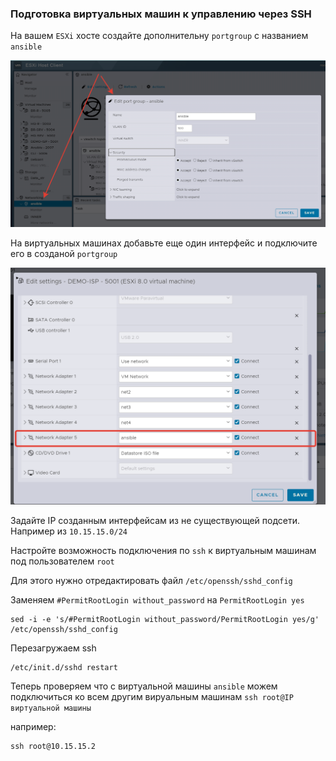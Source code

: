 ### Подготовка виртуальных машин к управлению через SSH

На вашем `ESXi` хосте создайте дополнительну `portgroup` с названием `ansible`

<p align="center">
  <img src="./pic1.png">
</p>

На виртуальных машинах добавьте еще один интерфейс и подключите его в созданой `portgroup`

<p align="center">
  <img src="./pic2.png">
</p>

Задайте IP созданным интерфейсам из не существующей подсети. Например из `10.15.15.0/24`

Настройте возможность подключения по `ssh` к виртуальным машинам под пользователем `root`

Для этого нужно отредактировать файл `/etc/openssh/sshd_config`

Заменяем `#PermitRootLogin without_password` на `PermitRootLogin yes`

```
sed -i -e 's/#PermitRootLogin without_password/PermitRootLogin yes/g' /etc/openssh/sshd_config
```

Перезагружаем ssh

```
/etc/init.d/sshd restart
```

Теперь проверяем что с виртуальной машины `ansible` можем подключиться ко всем другим вируальным машинам
`ssh root@IP виртуальной машины`

например:
```
ssh root@10.15.15.2
```